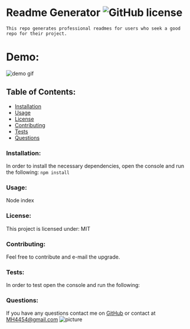 # Readme Generator  ![GitHub license](https://img.shields.io/github/license/Naereen/StrapDown.js.svg)

    This repo generates professional readmes for users who seek a good repo for their project.
    
# Demo:
 ![demo gif](images/readme-demo.gif)
 
## Table of Contents:
* [Installation](#installation)
* [Usage](#usage)
* [License](#license)
* [Contributing](#contributing)
* [Tests](#tests)
* [Questions](#questions)
### Installation:
In order to install the necessary dependencies, open the console and run the following:
```npm install```
### Usage:
Node index
### License:
This project is licensed under:
MIT
### Contributing:
Feel free to contribute and e-mail the upgrade.
### Tests:
In order to test open the console and run the following:

### Questions:
If you have any questions contact me on [GitHub](https://github.com/MH4454) or contact at MH4454@gmail.com
![picture](https://github.com/MH4454.png?size=80)
